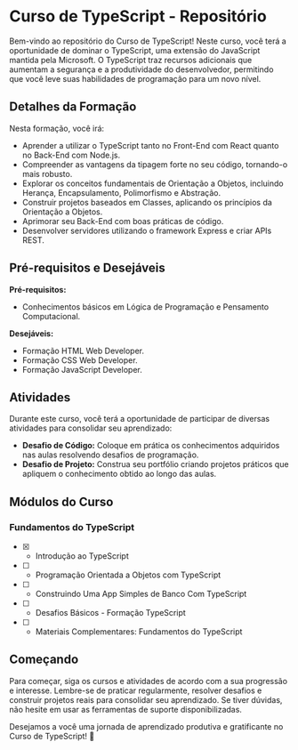 # Curso de TypeScript - Repositório

Bem-vindo ao repositório do Curso de TypeScript! Neste curso, você terá a oportunidade de dominar o TypeScript, uma extensão do JavaScript mantida pela Microsoft. O TypeScript traz recursos adicionais que aumentam a segurança e a produtividade do desenvolvedor, permitindo que você leve suas habilidades de programação para um novo nível.

## Detalhes da Formação

Nesta formação, você irá:

- Aprender a utilizar o TypeScript tanto no Front-End com React quanto no Back-End com Node.js.
- Compreender as vantagens da tipagem forte no seu código, tornando-o mais robusto.
- Explorar os conceitos fundamentais de Orientação a Objetos, incluindo Herança, Encapsulamento, Polimorfismo e Abstração.
- Construir projetos baseados em Classes, aplicando os princípios da Orientação a Objetos.
- Aprimorar seu Back-End com boas práticas de código.
- Desenvolver servidores utilizando o framework Express e criar APIs REST.

## Pré-requisitos e Desejáveis

**Pré-requisitos:**
- Conhecimentos básicos em Lógica de Programação e Pensamento Computacional.

**Desejáveis:**
- Formação HTML Web Developer.
- Formação CSS Web Developer.
- Formação JavaScript Developer.

## Atividades

Durante este curso, você terá a oportunidade de participar de diversas atividades para consolidar seu aprendizado:

- **Desafio de Código:** Coloque em prática os conhecimentos adquiridos nas aulas resolvendo desafios de programação.
- **Desafio de Projeto:** Construa seu portfólio criando projetos práticos que apliquem o conhecimento obtido ao longo das aulas.

## Módulos do Curso

### Fundamentos do TypeScript

- [x] - Introdução ao TypeScript
- [ ] - Programação Orientada a Objetos com TypeScript
- [ ] - Construindo Uma App Simples de Banco Com TypeScript
- [ ] - Desafios Básicos - Formação TypeScript
- [ ] - Materiais Complementares: Fundamentos do TypeScript

## Começando

Para começar, siga os cursos e atividades de acordo com a sua progressão e interesse. Lembre-se de praticar regularmente, resolver desafios e construir projetos reais para consolidar seu aprendizado. Se tiver dúvidas, não hesite em usar as ferramentas de suporte disponibilizadas.

Desejamos a você uma jornada de aprendizado produtiva e gratificante no Curso de TypeScript! 🚀
